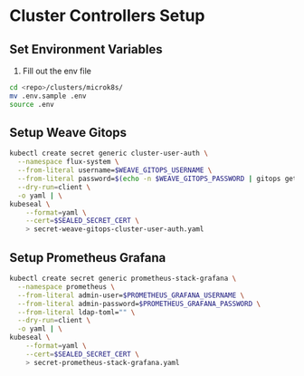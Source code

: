 #  Cluster Controllers Setup

## Set Environment Variables

1. Fill out the env file

```bash
cd <repo>/clusters/microk8s/
mv .env.sample .env
source .env
```

## Setup Weave Gitops

```bash
kubectl create secret generic cluster-user-auth \
  --namespace flux-system \
  --from-literal username=$WEAVE_GITOPS_USERNAME \
  --from-literal password=$(echo -n $WEAVE_GITOPS_PASSWORD | gitops get bcrypt-hash) \
  --dry-run=client \
  -o yaml | \
kubeseal \
    --format=yaml \
    --cert=$SEALED_SECRET_CERT \
    > secret-weave-gitops-cluster-user-auth.yaml
```

## Setup Prometheus Grafana

```bash
kubectl create secret generic prometheus-stack-grafana \
  --namespace prometheus \
  --from-literal admin-user=$PROMETHEUS_GRAFANA_USERNAME \
  --from-literal admin-password=$PROMETHEUS_GRAFANA_PASSWORD \
  --from-literal ldap-toml="" \
  --dry-run=client \
  -o yaml | \
kubeseal \
    --format=yaml \
    --cert=$SEALED_SECRET_CERT \
    > secret-prometheus-stack-grafana.yaml
```
